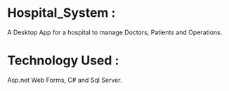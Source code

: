 # Hospital_System :
A Desktop App for a hospital to manage Doctors, Patients and Operations.

# Technology Used : 
Asp.net Web Forms, C# and Sql Server. 
